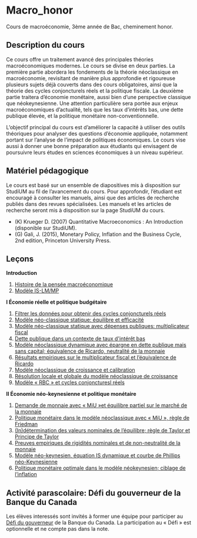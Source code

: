 # Macro_honor
Cours de macroéconomie, 3ème année de Bac, cheminement honor.

Description du cours
--------------------
Ce cours offre un traitement avancé des principales théories macroéconomiques modernes. Le cours se divise en deux parties. La première partie abordera les fondements de la théorie néoclassique en macroéconomie, revisitant de manière plus approfondie et rigoureuse plusieurs sujets déjà couverts dans des cours obligatoires, ainsi que la théorie des cycles conjoncturels réels et la politique fiscale. La deuxième partie traitera d’économie monétaire, aussi bien d’une perspective classique que néokeynesienne. Une attention particulière sera portée aux enjeux macroéconomiques d’actualité, tels que les taux d’intérêts bas, une dette publique élevée, et la politique monétaire non-conventionnelle. 

L’objectif principal du cours est d’améliorer la capacité à utiliser des outils théoriques pour analyser des questions d’économie appliquée, notamment portant sur l’analyse de l’impact de politiques économiques. Le cours vise aussi à donner une bonne préparation aux étudiants qui envisagent de poursuivre leurs études en sciences économiques à un niveau supérieur.

Matériel pédagogique
--------------------
Le cours est basé sur un ensemble de diapositives mis à disposition sur StudiUM au fil de l’avancement du cours. Pour approfondir, l’étudiant est encouragé à consulter les manuels, ainsi que des articles de recherche publiés dans des revues spécialisées. Les manuels et les articles de recherche seront mis à disposition sur la page StudiUM du cours.
  - (K) Krueger D. (2007) Quantitative Macroeconomics : An Introduction (disponible sur StudiUM).
  - (G) Gali, J. (2015), Monetary Policy, Inflation and the Business Cycle, 2nd edition, Princeton University Press. 

Leçons
------
**Introduction**
  1. [Histoire de la pensée macroéconomique](Cours/ECN4050_1.pdf)
  2. [Modèle IS-LM/MP](Cours/ECN4050_1_bis.pdf)

**I Économie réelle et politique budgétaire**
  1. [Filtrer les données pour obtenir des cycles conjoncturels réels](Cours/ECN4050_2.pdf)
  2. [Modèle néo-classique statique: équilibre et efficacité](Cours/ECN4050_3.pdf)
  3. [Modèle néo-classique statique avec dépenses publiques: multiplicateur fiscal](Cours/ECN4050_4.pdf)
  4. [Dette publique dans un contexte de taux d'intérêt bas](Cours/ECN4050_4_bis.pdf)
  5. [Modèle néoclassique dynamique avec épargne en dette publique mais sans capital; équivalence de Ricardo, neutralité de la monnaie](Cours/ECN4050_5.pdf)
  6. [Résultats empiriques sur le multiplicateur fiscal et l’équivalence de Ricardo](Cours/ECN4050_5_bis.pdf)
  7. [Modèle néoclassique de croissance et calibration](Cours/ECN4050_6.pdf)
  8. [Résolution locale et globale du modèle néoclassique de croissance](Cours/ECN4050_7.pdf)
  9. [Modèle « RBC » et cycles conjoncturesl réels](Cours/ECN4050_8.pdf)

**II Économie néo-keynesienne et politique monétaire**
  1. [Demande de monnaie avec « MiU »et équilibre partiel sur le marché de la monnaie](Cours/ECN4050_9.pdf)
  2. [Politique monétaire dans le modèle néoclassique avec « MiU », règle de Friedman](Cours/ECN4050_10.pdf)
  3. [(In)détermination des valeurs nominales de l’équilibre; règle de Taylor et Principe de Taylor](Cours/ECN4050_10_bis.pdf)
  4. [Preuves empiriques de rigidités nominales et de non-neutralité de la monnaie](Cours/ECN4050_11.pdf)
  5. [Modèle néo-keynesien, équation IS dynamique et courbe de Phillips néo-Keynesienne](Cours/ECN4050_12.pdf)
  6. [Politique monétaire optimale dans le modèle néokeynesien; ciblage de l’inflation](Cours/ECN4050_12_bis.pdf)

Activité parascolaire: Défi du gouverneur de la Banque du Canada
-----------------------------------------------------------------
Les élèves interessés sont invités à former une équipe pour participer au [Défi du gouverneur](https://www.banqueducanada.ca/recherches/defi-gouverneur/) de la Banque du Canada. La participation au « Défi » est optionnelle et ne compte pas dans la note.
